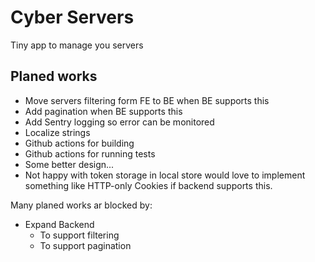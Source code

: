 # Cyber Servers

Tiny app to manage you servers

## Planed works

- Move servers filtering form FE to BE when BE supports this
- Add pagination when BE supports this
- Add Sentry logging so error can be monitored
- Localize strings
- Github actions for building
- Github actions for running tests
- Some better design...
- Not happy with token storage in local store would love to implement
  something like HTTP-only Cookies if backend supports this.

Many planed works ar blocked by:
- Expand Backend
  - To support filtering
  - To support pagination



